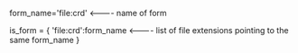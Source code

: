 form_name='file:crd' <---- name of form

is_form = {
        'file:crd':form_name  <---- list of file extensions pointing to the same form_name
        }

